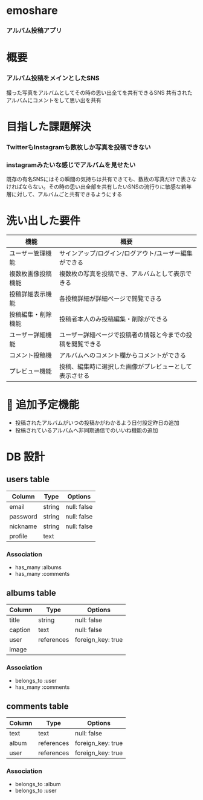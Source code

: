 # emoshare
### アルバム投稿アプリ

# 概要

### アルバム投稿をメインとしたSNS

撮った写真をアルバムとしてその時の思い出全てを共有できるSNS
共有されたアルバムにコメントをして思い出を共有

# 目指した課題解決

### TwitterもInstagramも数枚しか写真を投稿できない
### instagramみたいな感じでアルバムを見せたい
既存の有名SNSにはその瞬間の気持ちは共有できても、数枚の写真だけで表さなければならない。その時の思い出全部を共有したいSNSの流行りに敏感な若年層に対して、アルバムごと共有できるようにする

# 洗い出した要件

| 機能             | 概要                                              |
|-----------------|---------------------------------------------------|
| ユーザー管理機能   | サインアップ/ログイン/ログアウト/ユーザー編集ができる     |
| 複数枚画像投稿機能 | 複数枚の写真を投稿でき、アルバムとして表示できる          |
| 投稿詳細表示機能   | 各投稿詳細が詳細ページで閲覧できる                     |
| 投稿編集・削除機能 | 投稿者本人のみ投稿編集・削除ができる                    |
| ユーザー詳細機能   | ユーザー詳細ページで投稿者の情報と今までの投稿を閲覧できる |
| コメント投稿機    | アルバムへのコメント欄からコメントができる               |
| プレビュー機能    | 投稿、編集時に選択した画像がプレビューとして表示させる     |


# 🔨 追加予定機能

- 投稿されたアルバムがいつの投稿かがわかるよう日付設定昨日の追加
- 投稿されているアルバムへ非同期通信でのいいね機能の追加

# DB 設計

## users table

| Column          | Type             | Options              |
|-----------------|------------------|----------------------|
| email           | string           | null: false          |
| password        | string           | null: false          |
| nickname        | string           | null: false          |
| profile         | text             |                      |

### Association

* has_many :albums
* has_many :comments

## albums table

| Column          | Type             | Options              |
|-----------------|------------------|----------------------|
| title           | string           | null: false          |
| caption         | text             | null: false          |
| user            | references       | foreign_key: true    |
| image           |                                         |

### Association

- belongs_to :user
- has_many :comments

## comments table

| Column          | Type            | Options               |
|-----------------|-----------------|-----------------------|
| text            | text            | null: false           |
| album           | references      | foreign_key: true     |
| user            | references      | foreign_key: true     |

### Association

- belongs_to :album
- belongs_to :user